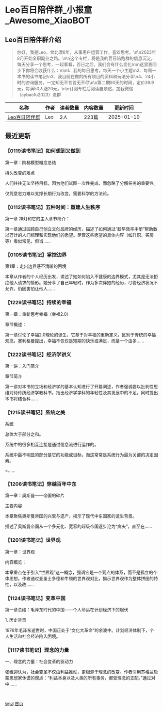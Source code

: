 # Leo百日陪伴群_小报童_Awesome_XiaoBOT

## Leo百日陪伴群介绍
> 你好，我是Leo，曾北漂6年，从事用户运营工作，喜欢思考。\n\n2023年8月开始全职副业之路。\n\n这个专栏，将是我的百日陪跑群的信息沉淀，每天分享一个思考，一起看看，百日之后，我们会有什么变化\n\n这里我同步下你将会收获什么：\n\n1、我的每日思考，每天一个小主题\n2、每周一本书的读书笔记\n3、我目前在做的所有项目的资料和玩法分享\n4、24小时的咨询服务，一定知无不言言无不尽\n\n第二期90天的时间，定价39.9元，每满50人涨20元。\n\n订阅专栏后阅读置顶贴，加我微信（cybaofu2023）进群  
  


|名称|作者|读者数量|内容数量|更新时间|
|---|---|---|---|---|
|[Leo百日陪伴群](https://xiaobot.net/p/cybaofu2023?refer=0b133df9-27dc-423b-8101-639049001c13)|Leo|2人|223篇|2025-01-19|

## 最近更新
### 【0119读书笔记】如何想到又做到

第一章：阶梯模型概念总结

持久改变的难点

人们往往无法坚持目标，因为他们试图一次性完成，而忽略了分解任务的重要性。

仅凭意志力难以支撑长期行为改变，需要科学的方法论。

### 【0112读书笔记】五种时间：重建人生秩序

第一章 神灯和它的主人章节简介：

第一章通过回顾自己创立文创品牌的经历，描述了如何通过“趁早效率手册”帮助数以万计的人们梳理和实现他们的愿望。尽管这些愿望的具体内容（如升职、买房等）看似常见，但当......

### 【0105读书笔记】掌控边界

第1章：走出边界感不清晰的困境

本章从作者的个人经历出发，讲述了她如何陷入不健康的边界模式，尤其是无法拒绝他人请求的情形。她分享了自己年轻时，作为多次伴娘的经历，尽管经济状况不允许，仍因害怕让他人......

### 【1229读书笔记】持续的幸福

第一章：重新思考幸福（幸福2.0）

章节概述：

第一章讨论了幸福2.0理论的诞生，它基于对幸福的重新定义，区别于传统的幸福观念。塞利格曼提出，幸福不仅仅是短期的快乐或满足，而是一个由多......

### 【1222读书笔记】经济学讲义

第一讲：入门简介

章节简介

第一讲对本书的立场和经济学的基本认知进行了开篇阐述，作者强调要以批判性思维对待传统经济学教科书，指出经济学学科的年轻性及其发展中的不足，同时提出本书将结合科......

### 【1215读书笔记】系统之美

系统

总体大于部分之和。

系统中的很多相互连接是通过信息流进行运作的。

系统中最不明显的部分是它的功能或目标，而这常常是系统行为最为关键的决定因素。

<......

### 【1208读书笔记】穿越百年中东

第一章：奥斯曼——帝国的碎片

主要内容

本章聚焦奥斯曼帝国的兴衰与遗产，揭示了现代中东国家的诞生背景。

描述了奥斯曼帝国从一个多元化、宽容的超级帝国逐步沦为“病夫”，直至在......

### 【1201读书笔记】世界观

第一章：世界观

内容概览：

本章重点在于引入“世界观”这一概念，强调它是一个观点的体系，而不是孤立的个体思想。作者通过亚里士多德和牛顿的世界观对比，揭示世界观作为整体拼图的特性，以及改......

### 【1124读书笔记】变革中国

第一章总结：毛泽东时代的中国——个人命运在计划经济下的起伏

1\. 历史背景

1976年毛泽东逝世时，中国正处于“文化大革命”的余波中。计划经济体制下，个人生活和社会经济陷入困境。

### 【1117读书笔记】理念的力量

一、理念的力量：社会变革的驱动力

张维迎认为，社会变革不仅由利益推动，更根源于理念的改变。作者引用苏格兰启蒙思想家休谟的观点：“利益本身以及人类的所有事务，都受理念的支配。”通过对中......


<a href="https://github.com/Reno9527/awesome-xiaobot" style="color: white; text-decoration: none;">awesome-xiaobot</a>

返回 [首页](../README.md)
